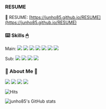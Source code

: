 ### RESUME
📜 RESUME: [https://junho85.github.io/RESUME](https://junho85.github.io/RESUME)

### ⌨️ Skills 🖱

Main: 
![](https://img.shields.io/badge/Java-007396?logo=Java&logoColor=white)
![](https://img.shields.io/badge/Perl-11B48A?logo=Perl&logoColor=white)
![](https://img.shields.io/badge/Javascript-ffb13b?logo=javascript&logoColor=white)
![](https://img.shields.io/badge/C-A8B9CC?logo=C&logoColor=white)
![](https://img.shields.io/badge/SpringBoot-6DB33F?logo=Spring&logoColor=white)
![](https://img.shields.io/badge/Mysql-E6B91E?logo=MySql&logoColor=white)
![](https://img.shields.io/badge/Kubernetes-333664?logo=kubernetes&logoColor=white)

Sub:
![](https://img.shields.io/badge/Python-3766AB?logo=Python&logoColor=white)
![](https://img.shields.io/badge/css-1572B6?logo=css3&logoColor=white)
![](https://img.shields.io/badge/Django-092E20?logo=Django&logoColor=white)
![](https://img.shields.io/badge/CodeIgniter-DD4814?logo=CodeIgniter&logoColor=white)

### 🤖 About Me 🔋
[![](https://img.shields.io/badge/Blog-11B48A?logo=Bloglovin&logoColor=white&link=https://junho85.pe.kr)](https://junho85.pe.kr)
[![](https://img.shields.io/badge/Instagram-E4405F?logo=Instagram&logoColor=white&link=https://www.instagram.com/junho85gram)](https://www.instagram.com/junho85gram)
[![](https://img.shields.io/badge/Facebook-4267B2?logo=Facebook&logoColor=white&link=https://www.fb.com/junho85)](https://www.fb.com/junho85)
[![](https://img.shields.io/badge/Gmail-d14836?logo=Gmail&logoColor=white&link=junho85@gmail.com)](mailto:junho85@gmail.com)

![Hits](https://hits.seeyoufarm.com/api/count/incr/badge.svg?url=https%3A%2F%2Fgithub.com%2Fjunho85&count_bg=%2379C83D&title_bg=%23555555&icon=&icon_color=%23E7E7E7&title=hits&edge_flat=false)

![junho85's GitHub stats](https://github-readme-stats.vercel.app/api?username=junho85)
